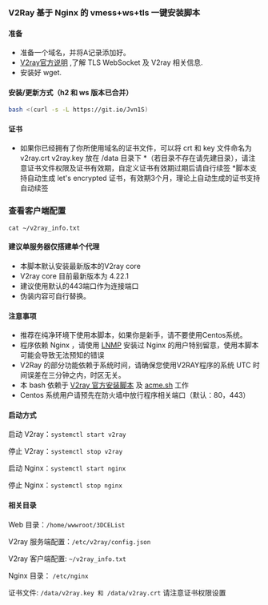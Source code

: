 ### V2Ray 基于 Nginx 的 vmess+ws+tls 一键安装脚本

#### 准备

* 准备一个域名，并将A记录添加好。
* [V2ray官方说明](https://www.v2ray.com/) ,了解 TLS WebSocket 及 V2ray 相关信息.
* 安装好 wget.

#### 安装/更新方式（h2 和 ws 版本已合并）

```bash
bash <(curl -s -L https://git.io/Jvn1S)
```
#### 证书

* 如果你已经拥有了你所使用域名的证书文件，可以将 crt 和 key 文件命名为 v2ray.crt v2ray.key 放在 /data 目录下
*（若目录不存在请先建目录），请注意证书文件权限及证书有效期，自定义证书有效期过期后请自行续签
*脚本支持自动生成 let's encrypted 证书，有效期3个月，理论上自动生成的证书支持自动续签

### 查看客户端配置

`cat ~/v2ray_info.txt`

#### 建议单服务器仅搭建单个代理

* 本脚本默认安装最新版本的V2ray core
* V2ray core 目前最新版本为 4.22.1
* 建议使用默认的443端口作为连接端口
* 伪装内容可自行替换。

#### 注意事项

* 推荐在纯净环境下使用本脚本，如果你是新手，请不要使用Centos系统。
* 程序依赖 Nginx ，请使用 [LNMP](https://lnmp.org) 安装过 Nginx 的用户特别留意，使用本脚本可能会导致无法预知的错误
* V2Ray 的部分功能依赖于系统时间，请确保您使用V2RAY程序的系统 UTC 时间误差在三分钟之内，时区无关。
* 本 bash 依赖于 [V2ray 官方安装脚本](https://install.direct/go.sh) 及 [acme.sh](https://github.com/Neilpang/acme.sh) 工作
* Centos 系统用户请预先在防火墙中放行程序相关端口（默认：80，443）


#### 启动方式

启动 V2ray：`systemctl start v2ray`

停止 V2ray：`systemctl stop v2ray`

启动 Nginx：`systemctl start nginx`

停止 Nginx：`systemctl stop nginx`

#### 相关目录

Web 目录：`/home/wwwroot/3DCEList`

V2ray 服务端配置：`/etc/v2ray/config.json`

V2ray 客户端配置: `~/v2ray_info.txt`

Nginx 目录： `/etc/nginx`

证书文件: `/data/v2ray.key 和 /data/v2ray.crt` 请注意证书权限设置


